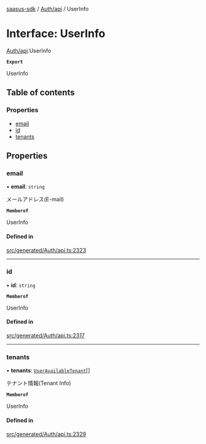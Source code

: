 [saasus-sdk](../README.md) / [Auth/api](../modules/Auth_api.md) / UserInfo

# Interface: UserInfo

[Auth/api](../modules/Auth_api.md).UserInfo

**`Export`**

UserInfo

## Table of contents

### Properties

- [email](Auth_api.UserInfo.md#email)
- [id](Auth_api.UserInfo.md#id)
- [tenants](Auth_api.UserInfo.md#tenants)

## Properties

### email

• **email**: `string`

メールアドレス(E-mail)

**`Memberof`**

UserInfo

#### Defined in

[src/generated/Auth/api.ts:2323](https://github.com/saasus-platform/saasus-sdk-javascript/blob/55abc15/src/generated/Auth/api.ts#L2323)

___

### id

• **id**: `string`

**`Memberof`**

UserInfo

#### Defined in

[src/generated/Auth/api.ts:2317](https://github.com/saasus-platform/saasus-sdk-javascript/blob/55abc15/src/generated/Auth/api.ts#L2317)

___

### tenants

• **tenants**: [`UserAvailableTenant`](Auth_api.UserAvailableTenant.md)[]

テナント情報(Tenant Info)

**`Memberof`**

UserInfo

#### Defined in

[src/generated/Auth/api.ts:2329](https://github.com/saasus-platform/saasus-sdk-javascript/blob/55abc15/src/generated/Auth/api.ts#L2329)

